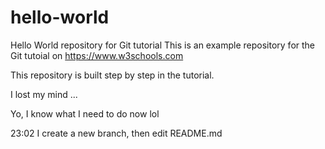 # hello-world
Hello World repository for Git tutorial
This is an example repository for the Git tutoial on https://www.w3schools.com

This repository is built step by step in the tutorial.

I lost my mind ...

Yo, I know what I need to do now lol

23:02 I create a new branch, then edit README.md
